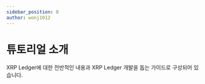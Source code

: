 ```yaml
---
sidebar_position: 0
author: wonj1012
---
```


# 튜토리얼 소개

XRP Ledger에 대한 전반적인 내용과 XRP Ledger 개발을 돕는 가이드로 구성되어 있습니다.
